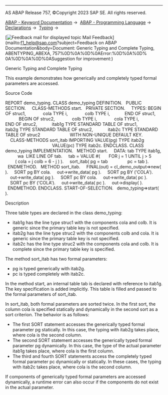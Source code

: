   

* * *

AS ABAP Release 757, ©Copyright 2023 SAP SE. All rights reserved.

[ABAP - Keyword Documentation](javascript:call_link\('abenabap.htm'\)) →  [ABAP - Programming Language](javascript:call_link\('abenabap_reference.htm'\)) →  [Declarations](javascript:call_link\('abendeclarations.htm'\)) →  [Typing](javascript:call_link\('abentyping.htm'\)) → 

 [![](Mail.gif?object=Mail.gif&sap-language=EN "Feedback mail for displayed topic") Mail Feedback](mailto:f1_help@sap.com?subject=Feedback on ABAP Documentation&body=Document: Generic Typing and Complete Typing, ABENTYPING_ABEXA, 757%0D%0A%0D%0AError:%0D%0A%0D%
0A%0D%0A%0D%0ASuggestion for improvement:)

Generic Typing and Complete Typing

This example demonstrates how generically and completely typed formal parameters are accessed.

Source Code   

REPORT demo\_typing.
CLASS demo\_typing DEFINITION.
  PUBLIC SECTION.
    CLASS-METHODS start.
  PRIVATE SECTION.
    TYPES: BEGIN OF struc1,
             cola TYPE i,
             colb TYPE i,
           END OF struc1,
           BEGIN OF struc2,
             colb TYPE i,
             cola TYPE i,
           END OF struc2,
           itab1g TYPE STANDARD TABLE OF struc1,
           itab2g TYPE STANDARD TABLE OF struc2,
           itab2c TYPE STANDARD TABLE OF struc2
                       WITH NON-UNIQUE DEFAULT KEY.
    CLASS-METHODS sort\_itab IMPORTING VALUE(pg) TYPE itab2g
                                      VALUE(pc) TYPE itab2c.
ENDCLASS.
CLASS demo\_typing IMPLEMENTATION.
  METHOD start.
    DATA: tab TYPE itab1g,
          wa  LIKE LINE OF tab.
    tab = VALUE #(
      FOR j = 1 UNTIL j > 5
        ( cola = j colb = 6 - j ) ).
    sort\_itab( pg = tab
               pc = tab ).
  ENDMETHOD.
  METHOD sort\_itab.
    FINAL(out) = cl\_demo\_output=>new( ).
    SORT pg BY cola.
    out->write\_data( pg ).
    SORT pg BY ('COLA').
    out->write\_data( pg ).
    SORT pc BY cola.
    out->write\_data( pc ).
    SORT pc BY ('COLA').
    out->write\_data( pc ).
    out->display( ).
  ENDMETHOD.
ENDCLASS.
START-OF-SELECTION.
  demo\_typing=>start( ).

Description   

Three table types are declared in the class demo\_typing:

-   itab1g has the line type struc1 with the components cola and colb. It is generic since the primary table key is not specified.
-   itab2g has the line type struc2 with the components colb and cola. It is generic since the primary table key is not specified.
-   itab2c has the line type struc2 with the components cola and colb. It is complete since the primary table key is specified.

The method sort\_itab has two formal parameters:

-   pg is typed generically with itab2g.
-   pc is typed completely with itab2c.

In the method start, an internal table tab is declared with reference to itab1g. The key specification is added implicitly. This table is filled and passed to the formal parameters of sort\_itab.

In sort\_itab, both formal parameters are sorted twice. In the first sort, the column cola is specified statically and dynamically in the second sort as a sort criterion. The behavior is as follows:

-   The first SORT statement accesses the generically typed formal parameter pg statically. In this case, the typing with itab2g takes place, where cola is the second column.
-   The second SORT statement accesses the generically typed formal parameter pg dynamically. In this case, the type of the actual parameter itab1g takes place, where cola is the first column.
-   The third and fourth SORT statements access the completely typed formal parameter pc dynamically or statically. In these cases, the typing with itab2c takes place, where cola is the second column.

If components of generically typed formal parameters are accessed dynamically, a runtime error can also occur if the components do not exist in the actual parameter.